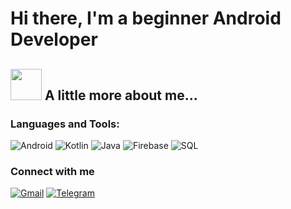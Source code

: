 # __Hi there, I'm a beginner Android Developer__

## <img src="https://media.giphy.com/media/VgCDAzcKvsR6OM0uWg/giphy.gif" width="50"> A little more about me...

### Languages and Tools:
![Android](https://img.shields.io/badge/Android-3DDC84?style=for-the-badge&logo=android&logoColor=white)
![Kotlin](https://img.shields.io/badge/Kotlin-0095D5?&style=for-the-badge&logo=kotlin&logoColor=white)
![Java](https://img.shields.io/badge/Java-ED8B00?style=for-the-badge&logo=java&logoColor=white)
![Firebase](https://img.shields.io/badge/-Firebase-090909?style=for-the-badge&logo=firebase&logoColor=F8C52C)
![SQL](https://img.shields.io/badge/SQLite-07405E?style=for-the-badge&logo=sqlite&logoColor=white)
 
### Connect with me
[![Gmail](https://img.shields.io/badge/Gmail-D14836?style=for-the-badge&logo=gmail&logoColor=white)](https://mail.google.com/mail/u/0/snadinao)
[![Telegram](https://img.shields.io/badge/Telegram-2CA5E0?style=for-the-badge&logo=telegram&logoColor=white)](https://t.me/flumines)

